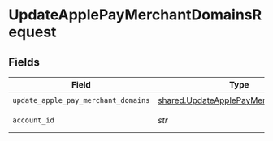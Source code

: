 # UpdateApplePayMerchantDomainsRequest


## Fields

| Field                                                                                        | Type                                                                                         | Required                                                                                     | Description                                                                                  |
| -------------------------------------------------------------------------------------------- | -------------------------------------------------------------------------------------------- | -------------------------------------------------------------------------------------------- | -------------------------------------------------------------------------------------------- |
| `update_apple_pay_merchant_domains`                                                          | [shared.UpdateApplePayMerchantDomains](../../models/shared/updateapplepaymerchantdomains.md) | :heavy_check_mark:                                                                           | N/A                                                                                          |
| `account_id`                                                                                 | *str*                                                                                        | :heavy_check_mark:                                                                           | ID of the account                                                                            |